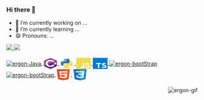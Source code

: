 ### Hi there 👋

- 🔭 I’m currently working on ...
- 🌱 I’m currently learning ...
- 😄 Pronouns: ...

<div>
  <a href="https://github.com/ergonzamarian/">
  <img height="180em" src="https://github-readme-stats.vercel.app/api?username=ergonzamarian&show_icons=true&theme=dark&include_all_commits=true&count_private=true"/>
  <img height="180em" src="https://github-readme-stats.vercel.app/api/top-langs/?username=ergonzamarian&layout=compact&langs_count=16&theme=dark"/>
</div>

<div style="display: inline_block"><br>
  <img align="center" alt="ergon-Java" height="30" width="40" src="https://cdn.jsdelivr.net/gh/devicons/devicon/icons/java/java-original.svg">
  <img align="center" alt="ergon-Csharp" height="30" width="40" src="https://raw.githubusercontent.com/devicons/devicon/master/icons/csharp/csharp-original.svg">
  <img align="center" alt="ergon-Python" height="30" width="40" src="https://raw.githubusercontent.com/devicons/devicon/master/icons/python/python-original.svg">
  <img align="center" alt="ergon-Js" height="30" width="40" src="https://raw.githubusercontent.com/devicons/devicon/master/icons/javascript/javascript-plain.svg">
  <img align="center" alt="ergon-Ts" height="30" width="40" src="https://raw.githubusercontent.com/devicons/devicon/master/icons/typescript/typescript-plain.svg">
  <img align="center" alt="ergon-bootStrap" height="30" width="40" src="https://cdn.jsdelivr.net/gh/devicons/devicon/icons/bootstrap/bootstrap-original.svg">
  <img align="center" alt="ergon-bootStrap" height="30" width="40" src="https://cdn.jsdelivr.net/gh/devicons/devicon/icons/angularjs/angularjs-plain.svg">
  <img align="center" alt="ergon-HTML" height="30" width="40" src="https://raw.githubusercontent.com/devicons/devicon/master/icons/html5/html5-original.svg">
  <img align="center" alt="ergon-CSS" height="30" width="40" src="https://raw.githubusercontent.com/devicons/devicon/master/icons/css3/css3-original.svg">
</div>
  
<div style="display: inline_block"><br>
  <img align="right" alt="ergon-gif" src="https://media.giphy.com/media/ah7KwjMNJlhtK/giphy.gif">
</div>
